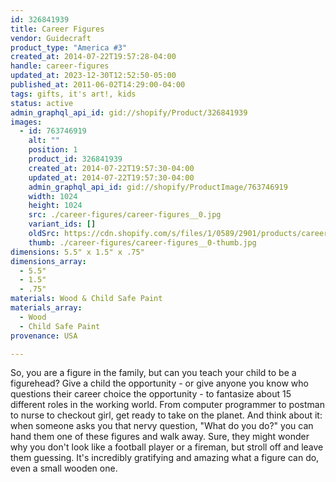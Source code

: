 ```yaml
---
id: 326841939
title: Career Figures
vendor: Guidecraft
product_type: "America #3"
created_at: 2014-07-22T19:57:28-04:00
handle: career-figures
updated_at: 2023-12-30T12:52:50-05:00
published_at: 2011-06-02T14:29:00-04:00
tags: gifts, it's art!, kids
status: active
admin_graphql_api_id: gid://shopify/Product/326841939
images:
  - id: 763746919
    alt: ""
    position: 1
    product_id: 326841939
    created_at: 2014-07-22T19:57:30-04:00
    updated_at: 2014-07-22T19:57:30-04:00
    admin_graphql_api_id: gid://shopify/ProductImage/763746919
    width: 1024
    height: 1024
    src: ./career-figures/career-figures__0.jpg
    variant_ids: []
    oldSrc: https://cdn.shopify.com/s/files/1/0589/2901/products/career-figures.jpeg?v=1406073450
    thumb: ./career-figures/career-figures__0-thumb.jpg
dimensions: 5.5" x 1.5" x .75"
dimensions_array:
  - 5.5"
  - 1.5"
  - .75"
materials: Wood & Child Safe Paint
materials_array:
  - Wood
  - Child Safe Paint
provenance: USA

---
```


So, you are a figure in the family, but can you teach your child to be a figurehead? Give a child the opportunity - or give anyone you know who questions their career choice the opportunity - to fantasize about 15 different roles in the working world. From computer programmer to postman to nurse to checkout girl, get ready to take on the planet. And think about it: when someone asks you that nervy question, "What do you do?" you can hand them one of these figures and walk away. Sure, they might wonder why you don't look like a football player or a fireman, but stroll off and leave them guessing. It's incredibly gratifying and amazing what a figure can do, even a small wooden one.